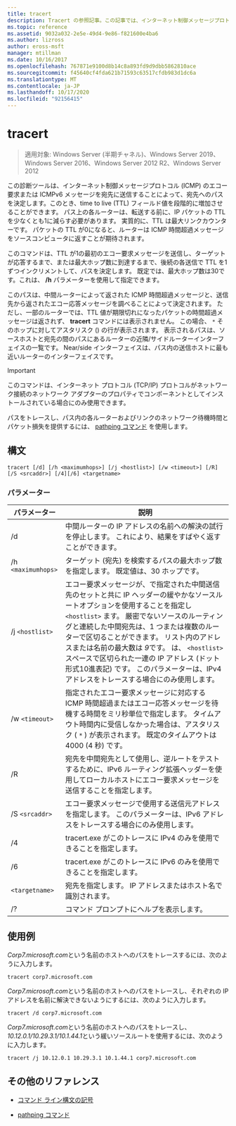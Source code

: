 ```yaml
---
title: tracert
description: Tracert の参照記事。この記事では、インターネット制御メッセージプロトコル (ICMP) のエコー要求または ICMPv6 メッセージを宛先に送信して、時間をライブ (TTL) フィールドの値を段階的に増加させることで、宛先へのパスを決定します。
ms.topic: reference
ms.assetid: 9032a032-2e5e-49d4-9e86-f821600e4ba6
ms.author: lizross
author: eross-msft
manager: mtillman
ms.date: 10/16/2017
ms.openlocfilehash: 767871e9100d8b14c8a893fd9d9dbb5862810ace
ms.sourcegitcommit: f45640cf4fda621b71593c63517cfdb983d1dc6a
ms.translationtype: MT
ms.contentlocale: ja-JP
ms.lasthandoff: 10/17/2020
ms.locfileid: "92156415"
---
```

# <a name="tracert"></a>tracert

> 適用対象: Windows Server (半期チャネル)、Windows Server 2019、Windows Server 2016、Windows Server 2012 R2、Windows Server 2012

この診断ツールは、インターネット制御メッセージプロトコル (ICMP) のエコー要求または ICMPv6 メッセージを宛先に送信することによって、宛先へのパスを決定します。このとき、time to live (TTL) フィールド値を段階的に増加させることができます。 パス上の各ルーターは、転送する前に、IP パケットの TTL を少なくとも1に減らす必要があります。 実質的に、TTL は最大リンクカウンターです。 パケットの TTL が0になると、ルーターは ICMP 時間超過メッセージをソースコンピュータに返すことが期待されます。

このコマンドは、TTL が1の最初のエコー要求メッセージを送信し、ターゲットが応答するまで、または最大ホップ数に到達するまで、後続の各送信で TTL を1ずつインクリメントして、パスを決定します。 既定では、最大ホップ数は30です。これは、 **/h** パラメーターを使用して指定できます。

このパスは、中間ルーターによって返された ICMP 時間超過メッセージと、送信先から返されたエコー応答メッセージを調べることによって決定されます。 ただし、一部のルーターでは、TTL 値が期限切れになったパケットの時間超過メッセージは返されず、 **tracert** コマンドには表示されません。 この場合、 `*` そのホップに対してアスタリスク () の行が表示されます。 表示されるパスは、ソースホストと宛先の間のパスにあるルーターの近隣/サイドルーターインターフェイスの一覧です。 Near/side インターフェイスは、パス内の送信ホストに最も近いルーターのインターフェイスです。

> [!IMPORTANT]
> このコマンドは、インターネット プロトコル (TCP/IP) プロトコルがネットワーク接続のネットワーク アダプターのプロパティでコンポーネントとしてインストールされている場合にのみ使用できます。
>
> パスをトレースし、パス内の各ルーターおよびリンクのネットワーク待機時間とパケット損失を提供するには、 [pathping コマンド](pathping.md) を使用します。

## <a name="syntax"></a>構文

```
tracert [/d] [/h <maximumhops>] [/j <hostlist>] [/w <timeout>] [/R] [/S <srcaddr>] [/4][/6] <targetname>
```

### <a name="parameters"></a>パラメーター

| パラメーター | 説明 |
|--|--|
| /d | 中間ルーターの IP アドレスの名前への解決の試行を停止します。 これにより、結果をすばやく返すことができます。 |
| /h `<maximumhops>` | ターゲット (宛先) を検索するパスの最大ホップ数を指定します。 既定値は、30 ホップです。 |
| /j `<hostlist>` | エコー要求メッセージが、で指定された中間送信先のセットと共に IP ヘッダーの緩やかなソースルートオプションを使用することを指定し `<hostlist>` ます。 厳密でないソースのルーティングと連続した中間宛先は、1 つまたは複数のルーターで区切ることができます。 リスト内のアドレスまたは名前の最大数は *9*です。 は、 `<hostlist>` スペースで区切られた一連の IP アドレス (ドット形式10進表記) です。 このパラメーターは、IPv4 アドレスをトレースする場合にのみ使用します。 |
| /w `<timeout>` | 指定されたエコー要求メッセージに対応する ICMP 時間超過またはエコー応答メッセージを待機する時間をミリ秒単位で指定します。 タイムアウト時間内に受信しなかった場合は、アスタリスク ( `*` ) が表示されます。 既定のタイムアウトは 4000 (4 秒) です。 |
| /R | 宛先を中間宛先として使用し、逆ルートをテストするために、IPv6 ルーティング拡張ヘッダーを使用してローカルホストにエコー要求メッセージを送信することを指定します。 |
| /S `<srcaddr>` | エコー要求メッセージで使用する送信元アドレスを指定します。 このパラメーターは、IPv6 アドレスをトレースする場合にのみ使用します。 |
| /4 | tracert.exe がこのトレースに IPv4 のみを使用できることを指定します。 |
| /6 | tracert.exe がこのトレースに IPv6 のみを使用できることを指定します。 |
| `<targetname>` | 宛先を指定します。 IP アドレスまたはホスト名で識別されます。 |
| /? | コマンド プロンプトにヘルプを表示します。 |

## <a name="examples"></a>使用例

*Corp7.microsoft.com*という名前のホストへのパスをトレースするには、次のように入力します。

```
tracert corp7.microsoft.com
```

*Corp7.microsoft.com*という名前のホストへのパスをトレースし、それぞれの IP アドレスを名前に解決できないようにするには、次のように入力します。

```
tracert /d corp7.microsoft.com
```

*Corp7.microsoft.com*という名前のホストへのパスをトレースし、 *10.12.0.1/10.29.3.1/10.1.44.1*という緩いソースルートを使用するには、次のように入力します。

```
tracert /j 10.12.0.1 10.29.3.1 10.1.44.1 corp7.microsoft.com
```

## <a name="additional-references"></a>その他のリファレンス

- [コマンド ライン構文の記号](command-line-syntax-key.md)

- [pathping コマンド](pathping.md)
